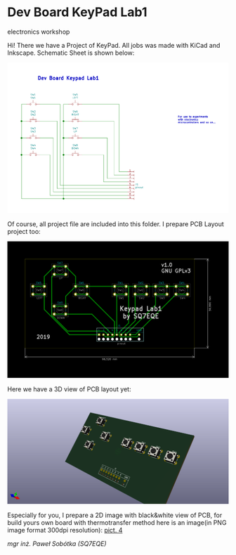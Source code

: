 # Dev Board KeyPad Lab1
electronics workshop

Hi! There we have a Project of KeyPad. All jobs was made with KiCad and Inkscape. Schematic Sheet is shown below:

![pict. 1](https://github.com/majsterklepka/lab1/raw/master/keyboard_lab1/drawings/keyboard_lab1-sheet.png "Dev Board KeyPad Lab1 Schematic Sheet")

Of course, all project file are included into this folder. I prepare PCB Layout project too:

![pict. 2](https://github.com/majsterklepka/lab1/raw/master/keyboard_lab1/drawings/keyboard_lab1-brd.png "Dev Board KeyPad Lab1 PCB layout 2D view")

Here we have a 3D view of PCB layout yet:

![pict. 3](https://github.com/majsterklepka/lab1/raw/master/keyboard_lab1/drawings/keyboard_lab1.png "Dev Board KeyPad Lab1 PCB layout 3D view")

Especially for you, I prepare a 2D image with black&white view of PCB, for build yours own board with thermotransfer method here is an image(in PNG image format 300dpi resolution): [pict. 4](https://github.com/majsterklepka/lab1/raw/master/keyboard_lab1/drawings/keyboard_lab1-prep-brd.png "PCB Layout Image")

_mgr inż. Paweł Sobótka (SQ7EQE)_
